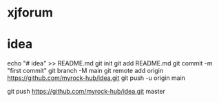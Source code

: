 # xjforum
# idea
echo "# idea" >> README.md
git init
git add README.md
git commit -m "first commit"
git branch -M main
git remote add origin https://github.com/myrock-hub/idea.git
git push -u origin main

git push https://github.com/myrock-hub/idea.git master
